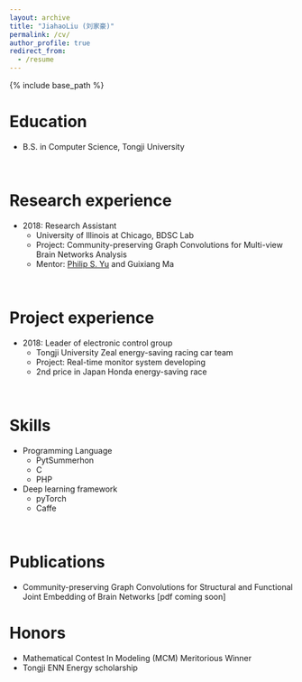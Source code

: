 ```yaml
---
layout: archive
title: "JiahaoLiu (刘家豪)"
permalink: /cv/
author_profile: true
redirect_from:
  - /resume
---
```


{% include base_path %}
<br>

Education
======
* B.S. in Computer Science, Tongji University
<br>

Research experience
======
* 2018: Research Assistant
  * University of Illinois at Chicago, BDSC Lab
  * Project: Community-preserving Graph Convolutions for Multi-view Brain Networks Analysis
  * Mentor: [Philip S. Yu](https://www.cs.uic.edu/PSYu/) and Guixiang Ma
<br>

Project experience
======
* 2018: Leader of electronic control group
  * Tongji University Zeal energy-saving racing car team
  * Project: Real-time monitor system developing
  * 2nd price in Japan Honda energy-saving race
<br>
  
Skills
======
* Programming Language
  * PytSummerhon
  * C
  * PHP
* Deep learning framework
  * pyTorch
  * Caffe
<br>

Publications
======
* Community-preserving Graph Convolutions for Structural and Functional Joint Embedding of Brain Networks [pdf coming soon]

Honors
======
* Mathematical Contest In Modeling (MCM) Meritorious Winner
* Tongji ENN Energy scholarship
